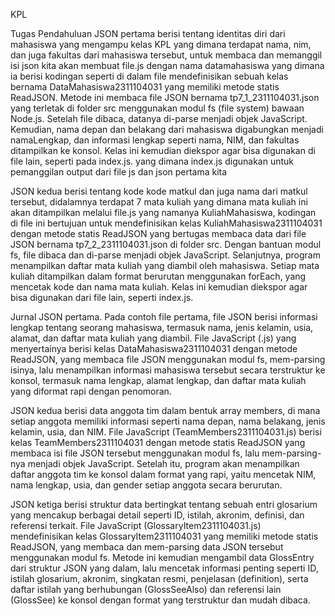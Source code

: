 KPL 

Tugas Pendahuluan
JSON pertama berisi tentang identitas diri dari mahasiswa yang mengampu kelas KPL yang dimana terdapat nama, nim, dan juga fakultas dari mahasiswa tersebut, untuk membaca dan memanggil isi json kita akan membuat file.js dengan nama datamahasiswa yang dimana ia berisi kodingan seperti di dalam file mendefinisikan sebuah kelas bernama DataMahasiswa2311104031 yang memiliki metode statis ReadJSON. Metode ini membaca file JSON bernama tp7_1_2311104031.json yang terletak di folder src menggunakan modul fs (file system) bawaan Node.js. Setelah file dibaca, datanya di-parse menjadi objek JavaScript. Kemudian, nama depan dan belakang dari mahasiswa digabungkan menjadi namaLengkap, dan informasi lengkap seperti nama, NIM, dan fakultas ditampilkan ke konsol. Kelas ini kemudian diekspor agar bisa digunakan di file lain, seperti pada index.js. yang dimana index.js digunakan untuk pemanggilan output dari file js dan json pertama kita

JSON kedua berisi tentang kode kode matkul dan juga nama dari matkul tersebut, didalamnya terdapat 7 mata kuliah yang dimana mata kuliah ini akan ditampilkan melalui file.js yang namanya KuliahMahasiswa, kodingan di file ini bertujuan untuk mendefinisikan kelas KuliahMahasiswa2311104031 dengan metode statis ReadJSON yang bertugas membaca data dari file JSON bernama tp7_2_2311104031.json di folder src. Dengan bantuan modul fs, file dibaca dan di-parse menjadi objek JavaScript. Selanjutnya, program menampilkan daftar mata kuliah yang diambil oleh mahasiswa. Setiap mata kuliah ditampilkan dalam format berurutan menggunakan forEach, yang mencetak kode dan nama mata kuliah. Kelas ini kemudian diekspor agar bisa digunakan dari file lain, seperti index.js.

Jurnal
JSON pertama. Pada contoh file pertama, file JSON berisi informasi lengkap tentang seorang mahasiswa, termasuk nama, jenis kelamin, usia, alamat, dan daftar mata kuliah yang diambil. File JavaScript (.js) yang menyertainya berisi kelas DataMahasiswa2311104031 dengan metode ReadJSON, yang membaca file JSON menggunakan modul fs, mem-parsing isinya, lalu menampilkan informasi mahasiswa tersebut secara terstruktur ke konsol, termasuk nama lengkap, alamat lengkap, dan daftar mata kuliah yang diformat rapi dengan penomoran.

JSON kedua berisi data anggota tim dalam bentuk array members, di mana setiap anggota memiliki informasi seperti nama depan, nama belakang, jenis kelamin, usia, dan NIM. File JavaScript (TeamMembers2311104031.js) berisi kelas TeamMembers2311104031 dengan metode statis ReadJSON yang membaca isi file JSON tersebut menggunakan modul fs, lalu mem-parsing-nya menjadi objek JavaScript. Setelah itu, program akan menampilkan daftar anggota tim ke konsol dalam format yang rapi, yaitu mencetak NIM, nama lengkap, usia, dan gender setiap anggota secara berurutan.

JSON ketiga berisi struktur data bertingkat tentang sebuah entri glosarium yang mencakup berbagai detail seperti ID, istilah, akronim, definisi, dan referensi terkait. File JavaScript (GlossaryItem2311104031.js) mendefinisikan kelas GlossaryItem2311104031 yang memiliki metode statis ReadJSON, yang membaca dan mem-parsing data JSON tersebut menggunakan modul fs. Metode ini kemudian mengambil data GlossEntry dari struktur JSON yang dalam, lalu mencetak informasi penting seperti ID, istilah glosarium, akronim, singkatan resmi, penjelasan (definition), serta daftar istilah yang berhubungan (GlossSeeAlso) dan referensi lain (GlossSee) ke konsol dengan format yang terstruktur dan mudah dibaca.
